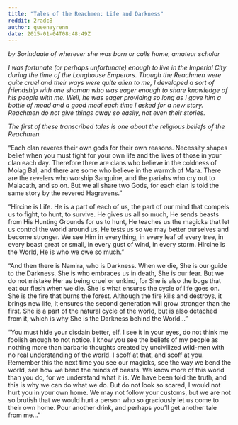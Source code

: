 ```yaml
---
title: "Tales of the Reachmen: Life and Darkness"
reddit: 2radc8
author: queenayrenn
date: 2015-01-04T08:48:49Z
---
```


*by Sorindaale of wherever she was born or calls home, amateur scholar*

*I was fortunate (or perhaps unfortunate) enough to live in the Imperial City during the time of the Longhouse Emperors. Though the Reachmen were quite cruel and their ways were quite alien to me, I developed a sort of friendship with one shaman who was eager enough to share knowledge of his people with me. Well, he was eager providing so long as I gave him a bottle of mead and a good meal each time I asked for a new story. Reachmen do not give things away so easily, not even their stories.*

*The first of these transcribed tales is one about the religious beliefs of the Reachmen.*

“Each clan reveres their own gods for their own reasons. Necessity shapes belief when you must fight for your own life and the lives of those in your clan each day. Therefore there are clans who believe in the coldness of Molag Bal, and there are some who believe in the warmth of Mara. There are the revelers who worship Sanguine, and the pariahs who cry out to Malacath, and so on. But we all share two Gods, for each clan is told the same story by the revered Hagravens.”

“Hircine is Life. He is a part of each of us, the part of our mind that compels us to fight, to hunt, to survive. He gives us all so much, He sends beasts from His Hunting Grounds for us to hunt, He teaches us the magicks that let us control the world around us, He tests us so we may better ourselves and become stronger. We see Him in everything, in every leaf of every tree, in every beast great or small, in every gust of wind, in every storm. Hircine is the World, He is who we owe so much.”

“And then there is Namira, who is Darkness. When we die, She is our guide to the Darkness. She is who embraces us in death, She is our fear. But we do not mistake Her as being cruel or unkind, for She is also the bugs that eat our flesh when we die. She is what ensures the cycle of life goes on. She is the fire that burns the forest. Although the fire kills and destroys, it brings new life, it ensures the second generation will grow stronger than the first. She is a part of the natural cycle of the world, but is also detached from it, which is why She is the Darkness behind the World...” 

“You must hide your disdain better, elf. I see it in your eyes, do not think me foolish enough to not notice. I know you see the beliefs of my people as nothing more than barbaric thoughts created by uncivilized wild-men with no real understanding of the world. I scoff at that, and scoff at you. Remember this the next time you see our magicks, see the way we bend the world, see how we bend the minds of beasts. We know more of this world than you do, for we understand what it is. We have been told the truth, and this is why we can do what we do. But do not look so scared, I would not hurt you in your own home. We may not follow your customs, but we are not so brutish that we would hurt a person who so graciously let us come to their own home. Pour another drink, and perhaps you’ll get another tale from me...” 
